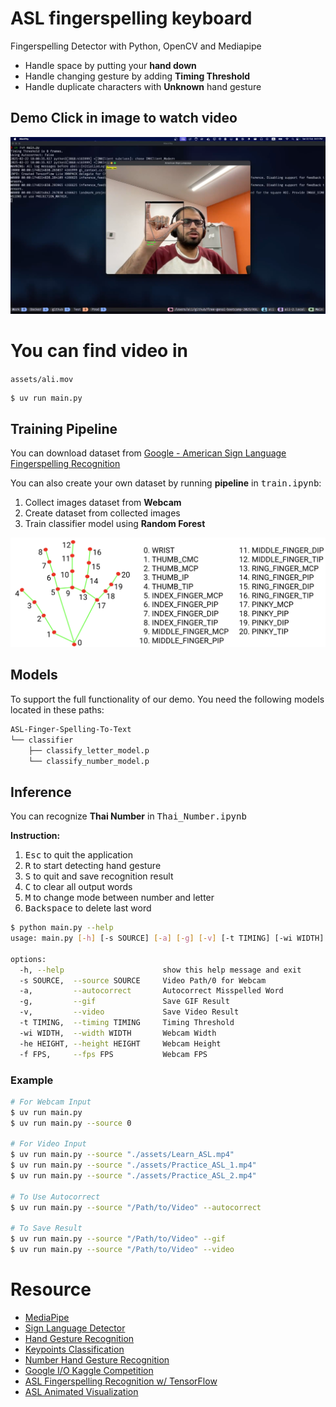 # ASL fingerspelling keyboard



Fingerspelling Detector with Python, OpenCV and Mediapipe  

- Handle space by putting your **hand down**
- Handle changing gesture by adding **Timing Threshold**
- Handle duplicate characters with **Unknown** hand gesture


## Demo Click in image to watch video


[![Watch the video](assets/alipic.png)](https://www.youtube.com/watch?v=1zApPw6uHEI "ASL")

# You can find video in 

```assets/ali.mov```


```bash
$ uv run main.py

```

## Training Pipeline

You can download dataset from [Google - American Sign Language Fingerspelling Recognition](https://www.kaggle.com/competitions/asl-fingerspelling/data)  

You can also create your own dataset by running **pipeline** in <kbd>train.ipynb</kbd>:

1. Collect images dataset from **Webcam**
2. Create dataset from collected images
3. Train classifier model using **Random Forest**

<!-- ![matrix](./assets/confusion_matrix.png) -->
![alphabet](./assets/hand_landmarks.png)


## Models

To support the full functionality of our demo. You need the following models located in these paths:

```bash
ASL-Finger-Spelling-To-Text
└── classifier
    ├── classify_letter_model.p
    └── classify_number_model.p
```


## Inference

You can recognize __Thai Number__ in <kbd>Thai_Number.ipynb</kbd>

**Instruction:**  

1. <kbd>Esc</kbd> to quit the application
2. <kbd>R</kbd> to start detecting hand gesture
2. <kbd>S</kbd> to quit and save recognition result
3. <kbd>C</kbd> to clear all output words
3. <kbd>M</kbd> to change mode between number and letter
4. <kbd>Backspace</kbd> to delete last word


```bash
$ python main.py --help
usage: main.py [-h] [-s SOURCE] [-a] [-g] [-v] [-t TIMING] [-wi WIDTH] [-he HEIGHT] [-f FPS]

options:
  -h, --help                      show this help message and exit
  -s SOURCE,  --source SOURCE     Video Path/0 for Webcam
  -a,         --autocorrect       Autocorrect Misspelled Word
  -g,         --gif               Save GIF Result
  -v,         --video             Save Video Result
  -t TIMING,  --timing TIMING     Timing Threshold
  -wi WIDTH,  --width WIDTH       Webcam Width
  -he HEIGHT, --height HEIGHT     Webcam Height
  -f FPS,     --fps FPS           Webcam FPS
```


### Example

```bash
# For Webcam Input
$ uv run main.py
$ uv run main.py --source 0

# For Video Input
$ uv run main.py --source "./assets/Learn_ASL.mp4"
$ uv run main.py --source "./assets/Practice_ASL_1.mp4"
$ uv run main.py --source "./assets/Practice_ASL_2.mp4"

# To Use Autocorrect
$ uv run main.py --source "/Path/to/Video" --autocorrect

# To Save Result
$ uv run main.py --source "/Path/to/Video" --gif
$ uv run main.py --source "/Path/to/Video" --video
```






# Resource

- [MediaPipe](https://developers.google.com/mediapipe)
- [Sign Language Detector](https://github.com/computervisioneng/sign-language-detector-python/tree/master)
- [Hand Gesture Recognition](https://github.com/kinivi/hand-gesture-recognition-mediapipe/tree/main)
- [Keypoints Classification](https://github.com/kinivi/hand-gesture-recognition-mediapipe/blob/main/keypoint_classification_EN.ipynb)
- [Number Hand Gesture Recognition](https://github.com/NatthanonNon/HGR-TH/tree/main)
- [Google I/O Kaggle Competition](https://www.kaggle.com/competitions/asl-fingerspelling/overview)
- [ASL Fingerspelling Recognition w/ TensorFlow](https://www.kaggle.com/code/gusthema/asl-fingerspelling-recognition-w-tensorflow)
- [ASL Animated Visualization](https://www.kaggle.com/code/rafiko1/aslfr-animated-visualization)